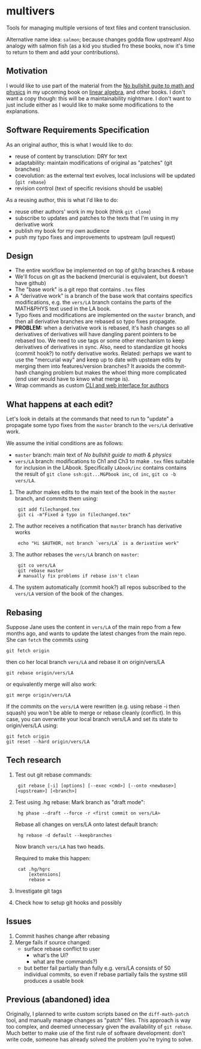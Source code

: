 multivers
=========
Tools for managing multiple versions of text files and content transclusion.

Alternative name idea: `salmon`; because changes godda flow upstream!
Also analogy with salmon fish (as a kid you studied fro these books, now it's time
to return to them and add your contributions).


Motivation
----------
I would like to use part of the material from the [No bullshit guite to math and physics](http://minireference.com)
in my upcoming book on [linear algebra](http://gum.co/noBSLA), and other books.
I don't want a copy though: this will be a maintainability nightmare.
I don't want to just include either as I would like to make some modifications
to the explanations.


Software Requirements Specification
-----------------------------------
As an original author, this is what I would like to do:
  - reuse of content by transclution: DRY for text
  - adaptability: maintain modifications of original as "patches" (git branches)
  - coevolution: as the external text evolves, local inclusions will be updated  (`git rebase`)
  - revision control (text of specific revisions should be usable)

As a reusing author, this is what I'd like to do:
  - reuse other authors' work in my book (think `git clone`)
  - subscribe to updates and patches to the texts that I'm using in my derivative work
  - publish my book for my own audience
  - push my typo fixes and improvements to upstream (pull request)


Design
------
  - The entire workflow be implemented on top of git/hg branches & rebase
  - We'll focus on git as the backend (mercurial is equivalent, but doesn't have github)
  - The "base work" is a git repo that contains `.tex` files
  - A "derivative work" is a branch of the base work that contains specifics
    modifications, e.g. the `vers/LA` branch contains the parts of the MATH&PHYS
    text used in the LA book.
  - Typo fixes and modifications are implemented on the `master` branch, and then
    all derivative branches are rebased so typo fixes propagate.
  - **PROBLEM:** when a derivative work is rebased, it's hash changes so all
    derivatives of derivatives will have dangling parent pointers to be rebased too.
    We need to use tags or some other mechanism to keep derivatives of derivatives in sync.
    Also, need to standardize git hooks (commit hook?) to notify derivative works.
    Related: perhaps we want to use the "mercurial way" and keep up to date with upsteam
    edits by merging them into features/version branches? It avaoids the commit-hash changing
    problem but makes the whoel thing more complicated (end user would have to knwo what merge is).
  - Wrap commands as custom [CLI and web interface for authors](https://minireference.com/blog/git-for-authors/)

  
What happens at each edit?
--------------------------
Let's look in details at the commands that need to run to "update" a propagate
some typo fixes from the `master` branch to the `vers/LA` derivative work.

We assume the initial conditions are as follows:
  - `master` branch: main text of *No bullshit guide to math & physics*
  - `vers/LA` branch: modifications to Ch1 and Ch3 to make `.tex` files suitable
    for inclusion in the LAbook. Specifically `LAbook/inc` contains contains the
    result of `git clone ssh:git...M&Pbook inc`, `cd inc`, `git co -b vers/LA`.

1. The author makes edits to the main text of the book in the `master` branch,
   and commits them using:
   
        git add filechanged.tex
        git ci -m"Fixed a typo in filechanged.tex"
       
2. The author receives a notification that `master` branch has derivative works

        echo "Hi $AUTHOR, not branch `vers/LA` is a derivative work"

3. The author rebases the `vers/LA` branch on `master`:

        git co vers/LA
        git rebase master
        # manually fix problems if rebase isn't clean

4. The system automatically (commit hook?) all repos subscribed to the `vers/LA`
   version of the book of the changes.



Rebasing
--------
Suppose Jane uses the content in `vers/LA` of the main repo from a few months ago,
and wants to update the latest changes from the main repo. She can `fetch` the commits using

    git fetch origin

then co her local branch `vers/LA` and rebase it on origin/vers/LA 

    git rebase origin/vers/LA

or equivalently merge will also work:

    git merge origin/vers/LA

If the commits on the `vers/LA` were rewritten (e.g. using rebase -i then squash)
you won't be able to merge or rebase cleanly (conflict).
In this case, you can overwrite your local branch vers/LA and set its state to origin/vers/LA using: 

    git fetch origin
    git reset --hard origin/vers/LA




Tech research
-------------

1. Test out git rebase commands:

        git rebase [-i] [options] [--exec <cmd>] [--onto <newbase>] [<upstream>] [<branch>]


2. Test using .hg rebase:
   Mark branch as "draft mode":

        hg phase --draft --force -r <first commit on vers/LA>

   Rebase all changes on vers/LA onto latest default branch:

        hg rebase -d default --keepbranches

   Now branch `vers/LA` has two heads. 
  
   Required to make this happen:

        cat .hg/hgrc
            [extensions]
            rebase =


2. Investigate git tags

2. Check how to setup git hooks and possibly 


Issues
------
 
 1. Commit hashes change after rebasing
 2. Merge fails if source changed:
    - surface rebase conflict to user
        - what's the UI?
        - what are the commands?)
    - but better fail partially than fully
      e.g. vers/LA consists of 50 individual commits,
      so even if rebase partially fails the systme still produces a usable book



Previous (abandoned) idea 
-------------------------
Originally, I planned to write custom scripts based on the `diff-math-patch` tool,
and manually manage changes as "patch" files. This approach is way too complex,
and deemed unnecessary given the availability of `git rebase`. Much better to make
use of the first rule of software development: don't write code, someone has
already solved the problem you're trying to solve.








